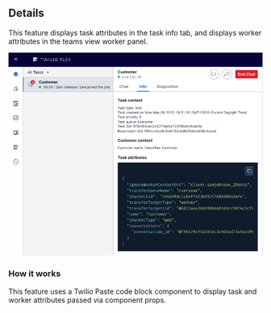 ## Details
This feature displays task attributes in the task info tab, and displays worker attributes in the teams view worker panel.

![image](https://raw.githubusercontent.com/twilio/flex-plugin-library-attribute-viewer/attribute-viewer-v2/screenshots/attribute-viewer.png)

### How it works
This feature uses a Twilio Paste code block component to display task and worker attributes passed via component props.

